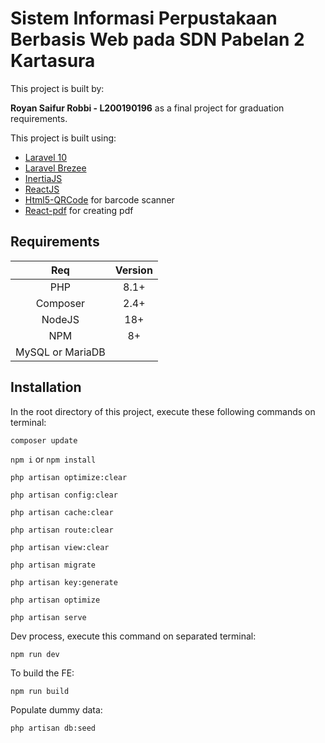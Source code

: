 # Sistem Informasi Perpustakaan Berbasis Web pada SDN Pabelan 2 Kartasura

This project is built by:

**Royan Saifur Robbi - L200190196**
as a final project for graduation requirements.

This project is built using:

- [Laravel 10](https://laravel.com/)
- [Laravel Brezee](https://github.com/laravel/breeze)
- [InertiaJS](https://inertiajs.com/)
- [ReactJS](https://react.dev/)
- [Html5-QRCode](https://github.com/mebjas/html5-qrcode) for barcode scanner
- [React-pdf](https://react-pdf.org/) for creating pdf

## Requirements

|       Req        | Version |
| :--------------: | :-----: |
|       PHP        |  8.1+   |
|     Composer     |  2.4+   |
|      NodeJS      |   18+   |
|       NPM        |   8+    |
| MySQL or MariaDB |         |

## Installation

In the root directory of this project, execute these following commands on terminal:

`composer update`

`npm i` or `npm install`

`php artisan optimize:clear`

`php artisan config:clear`

`php artisan cache:clear`

`php artisan route:clear`

`php artisan view:clear`

`php artisan migrate`

`php artisan key:generate`

`php artisan optimize`

`php artisan serve`

Dev process, execute this command on separated terminal:

`npm run dev`

To build the FE:

`npm run build`

Populate dummy data:

`php artisan db:seed`
